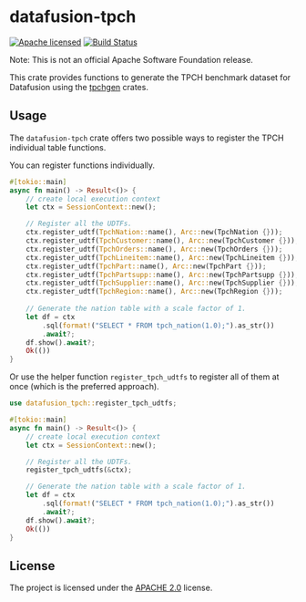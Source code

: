 # datafusion-tpch

[![Apache licensed][license-badge]][license-url]
[![Build Status][actions-badge]][actions-url]

[license-badge]: https://img.shields.io/badge/license-Apache%20v2-blue.svg
[license-url]: https://github.com/clflushopt/datafusion-tpch/blob/main/LICENSE
[actions-badge]: https://github.com/clflushopt/datafusion-tpch/actions/workflows/rust.yml/badge.svg
[actions-url]: https://github.com/clflushopt/datafusion-tpch/actions?query=branch%3Amain

Note: This is not an official Apache Software Foundation release.

This crate provides functions to generate the TPCH benchmark dataset for Datafusion
using the [tpchgen](https://github.com/clflushopt/tpchgen-rs) crates.

## Usage

The `datafusion-tpch` crate offers two possible ways to register the TPCH individual
table functions.

You can register functions individually.

```rust
#[tokio::main]
async fn main() -> Result<()> {
    // create local execution context
    let ctx = SessionContext::new();

    // Register all the UDTFs.
    ctx.register_udtf(TpchNation::name(), Arc::new(TpchNation {}));
    ctx.register_udtf(TpchCustomer::name(), Arc::new(TpchCustomer {}));
    ctx.register_udtf(TpchOrders::name(), Arc::new(TpchOrders {}));
    ctx.register_udtf(TpchLineitem::name(), Arc::new(TpchLineitem {}));
    ctx.register_udtf(TpchPart::name(), Arc::new(TpchPart {}));
    ctx.register_udtf(TpchPartsupp::name(), Arc::new(TpchPartsupp {}));
    ctx.register_udtf(TpchSupplier::name(), Arc::new(TpchSupplier {}));
    ctx.register_udtf(TpchRegion::name(), Arc::new(TpchRegion {}));
 
    // Generate the nation table with a scale factor of 1.
    let df = ctx
        .sql(format!("SELECT * FROM tpch_nation(1.0);").as_str())
        .await?;
    df.show().await?;
    Ok(())
}
```

Or use the helper function `register_tpch_udtfs` to register all of them
at once (which is the preferred approach).

```rust
use datafusion_tpch::register_tpch_udtfs;

#[tokio::main]
async fn main() -> Result<()> {
    // create local execution context
    let ctx = SessionContext::new();

    // Register all the UDTFs.
    register_tpch_udtfs(&ctx);

    // Generate the nation table with a scale factor of 1.
    let df = ctx
        .sql(format!("SELECT * FROM tpch_nation(1.0);").as_str())
        .await?;
    df.show().await?;
    Ok(())
}
```

## License

The project is licensed under the [APACHE 2.0](LICENSE) license.